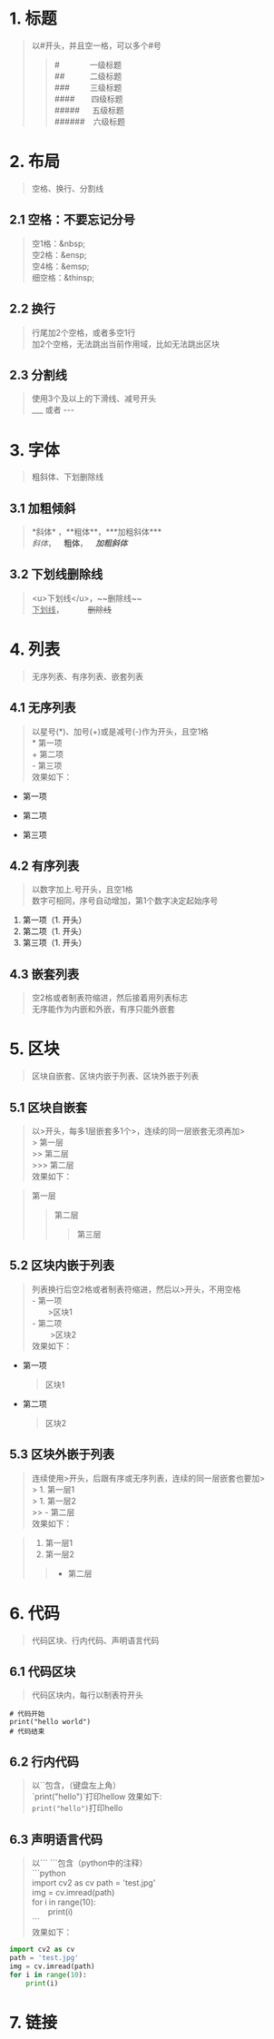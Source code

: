 # 1. 标题
>以#开头，并且空一格，可以多个#号
>>\#&emsp;&emsp;&emsp;&ensp; 一级标题  
\##&emsp;&emsp;&emsp;&thinsp;二级标题  
\###&emsp;&emsp;&nbsp; 三级标题  
\####&emsp;&nbsp;&ensp; 四级标题  
\#####&emsp;&nbsp; 五级标题  
\######&ensp;&nbsp; 六级标题 
# 2. 布局
>空格、换行、分割线
## 2.1 空格：不要忘记分号
>空1格：\&nbsp;  
空2格：\&ensp;  
空4格：\&emsp;  
细空格：\&thinsp;
## 2.2 换行
> 行尾加2个空格，或者多空1行  
加2个空格，无法跳出当前作用域，比如无法跳出区块
## 2.3 分割线
>使用3个及以上的下滑线、减号开头  
___ 或者 --- 
# 3. 字体
>粗斜体、下划删除线
## 3.1 加粗倾斜
> \*斜体\* ，\*\*粗体\*\*，\*\*\*加粗斜体\*\*\*  
> *斜体*，&emsp;**粗体**，&emsp;***加粗斜体***
## 3.2 下划线删除线
> \<u>下划线\</u>，\~~删除线~~   
><u>下划线</u>，&emsp;&emsp;&emsp;~~删除线~~
# 4. 列表
>无序列表、有序列表、嵌套列表
## 4.1 无序列表
>以星号(*)、加号(+)或是减号(-)作为开头，且空1格  
\* 第一项  
\+ 第二项  
\- 第三项  
效果如下：
* 第一项
+ 第二项
- 第三项

## 4.2 有序列表
>以数字加上.号开头，且空1格  
数字可相同，序号自动增加，第1个数字决定起始序号  
1. 第一项（1. 开头）
1. 第二项（1. 开头）
1. 第三项（1. 开头）
## 4.3 嵌套列表
>空2格或者制表符缩进，然后接着用列表标志  
无序能作为内嵌和外嵌，有序只能外嵌套
# 5. 区块
> 区块自嵌套、区块内嵌于列表、区块外嵌于列表
## 5.1 区块自嵌套
> 以>开头，每多1层嵌套多1个>，连续的同一层嵌套无须再加>  
\> 第一层  
\>> 第二层  
\>>> 第二层  
效果如下： 

> 第一层
>> 第二层
>>> 第三层
## 5.2 区块内嵌于列表
> 列表换行后空2格或者制表符缩进，然后以>开头，不用空格  
\- 第一项  
&emsp;&emsp;>区块1  
\- 第二项  
&emsp;&emsp; >区块2  
效果如下：
- 第一项
    >区块1
- 第二项
    >区块2
## 5.3 区块外嵌于列表
> 连续使用>开头，后跟有序或无序列表，连续的同一层嵌套也要加>  
\> 1. 第一层1  
\> 1. 第一层2  
\>> - 第二层  
效果如下：

> 1. 第一层1  
> 1. 第一层2  
>> - 第二层  




# 6. 代码
>代码区块、行内代码、声明语言代码
## 6.1 代码区块
> 代码区块内，每行以制表符开头  

    # 代码开始
    print("hello world")
    # 代码结束
## 6.2 行内代码
> 以\`\`包含，（键盘左上角）  
\`print("hello")\`打印hellow 
效果如下:  
`print("hello")`打印hello
## 6.3 声明语言代码
>以\`\`\` \`\`\`包含（python中的注释）  
\`\`\`python  
import cv2 as cv 
path = 'test.jpg'  
img = cv.imread(path)  
for i in range(10):  
&emsp;&emsp;print(i)  
 \`\`\`  
效果如下：
```python  
import cv2 as cv 
path = 'test.jpg'  
img = cv.imread(path)  
for i in range(10):  
    print(i)  
```  
# 7. 链接